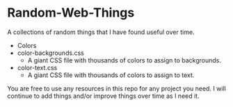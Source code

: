 # Random-Web-Things
A collections of random things that I have found useful over time.

- Colors
 - color-backgrounds.css
   - A giant CSS file with thousands of colors to assign to backgrounds.
 - color-text.css
   - A giant CSS file with thousands of colors to assign to text.


You are free to use any resources in this repo for any project you need. I will continue to add things and/or improve things over time as I need it.

